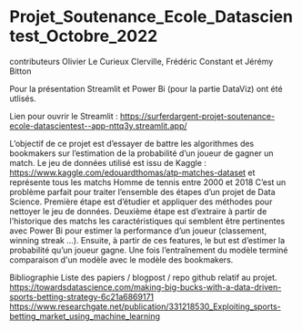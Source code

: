 # Projet_Soutenance_Ecole_Datascientest_Octobre_2022 
contributeurs Olivier Le Curieux Clerville, Frédéric Constant et Jérémy Bitton

Pour la présentation Streamlit et Power Bi (pour la partie DataViz) ont été utlisés.

Lien pour ouvrir le Streamlit : https://surferdargent-projet-soutenance-ecole-datascientest--app-nttq3y.streamlit.app/

L’objectif de ce projet est d’essayer de battre les algorithmes des bookmakers sur l’estimation de la probabilité d’un joueur de gagner un match.
Le jeu de données utilisé est issu de Kaggle : https://www.kaggle.com/edouardthomas/atp-matches-dataset et représente tous les matchs Homme de tennis entre 2000 et 2018
C’est un problème parfait pour traiter l’ensemble des étapes d’un projet de Data Science. 
Première étape est d’étudier et appliquer des méthodes pour nettoyer le jeu de données. 
Deuxième étape est d’extraire à partir de l'historique des matchs les caractéristiques qui semblent être pertinentes avec Power Bi pour estimer la performance d’un joueur (classement, winning streak …). 
Ensuite, à partir de ces features, le but est d’estimer la probabilité qu’un joueur gagne.
Une fois l’entraînement du modèle terminé comparaison d'un modèle avec le modèle des bookmakers.


Bibliographie
Liste des papiers / blogpost / repo github relatif au projet.
https://towardsdatascience.com/making-big-bucks-with-a-data-driven-sports-betting-strategy-6c21a6869171
https://www.researchgate.net/publication/331218530_Exploiting_sports-betting_market_using_machine_learning


